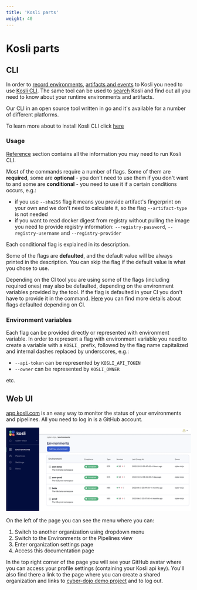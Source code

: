 ```yaml
---
title: 'Kosli parts'
weight: 40
---
```

# Kosli parts

## CLI

In order to [record environments](/how_to/record), [artifacts and events](/how_to/connect) to Kosli you need to use [Kosli CLI](https://github.com/kosli-dev/cli). 
The same tool can be used to [search](/how_to/search) Kosli and find out all you need to know about your runtime environments and artifacts.

Our CLI in an open source tool written in go and it's available for a number of different platforms.

To learn more about to install Kosli CLI click [here](/getting_started/installation)

### Usage

<!-- TODO:

explain kosli version and kosli status commands -->

[Reference](/client_reference/) section contains all the information you may need to run Kosli CLI. 

Most of the commands require a number of flags. Some of them are **required**, some are **optional** - you don't need to use them if you don't want to and some are **conditional** - you need to use it if a certain conditions occurs, e.g.:
* if you use `--sha256` flag it means you provide artifact's fingerprint on your own and we don't need to calculate it, so the flag `--artifact-type` is not needed
* if you want to read docker digest from registry without pulling the image you need to provide registry information: `--registry-password`, `--registry-username` and `--registry-provider`

Each conditional flag is explained in its description.

Some of the flags are **defaulted**, and the default value will be always printed in the description. You can skip the flag if the default value is what you chose to use.

Depending on the CI tool you are using some of the flags (including required ones) may also be defaulted, depending on the environment variables provided by the tool. If the flag is defaulted in your CI you don't have to provide it in the command. [Here](/ci-defaults) you can find more details about flags defaulted depending on CI.

### Environment variables

Each flag can be provided directly or represented with environment variable. In order to represent a flag with environment variable you need to create a variable with a `KOSLI_` prefix, followed by the flag name capitalized and internal dashes replaced by underscores, e.g.:

* `--api-token` can be represented by `KOSLI_API_TOKEN` 
* `--owner` can be represented by `KOSLI_OWNER`

etc.

## Web UI

[app.kosli.com](https://app.kosli.com) is an easy way to monitor the status of your environments and pipelines. All you need to log in is a GitHub account.

![app.kosli.com](/images/app.png)

On the left of the page you can see the menu where you can:

1. Switch to another organization using dropdown menu
2. Switch to the Environments or the Pipelines view
3. Enter organization settings page
4. Access this documentation page

In the top right corner of the page you will see your GitHub avatar where you can access your profile settings (containing your Kosli api key). You'll also find there a link to the page where you can create a shared organization and links to [cyber-dojo demo project](https://app.kosli.com/cyber-dojo/environments/) and to log out. 